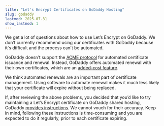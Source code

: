 ```yaml
---
title: "Let's Encrypt Certificates on GoDaddy Hosting"
slug: godaddy
lastmod: 2025-07-31
show_lastmod: 1
---
```


We get a lot of questions about how to use Let’s Encrypt on GoDaddy. We don’t currently recommend using our certificates with GoDaddy because it's difficult and the process can't be automated.

GoDaddy doesn’t support the [ACME protocol](https://tools.ietf.org/html/rfc8555) for automated certificate issuance and renewal. Instead, GoDaddy offers automated renewal with their own certificates, which are an [added-cost feature](https://www.godaddy.com/web-security/ssl-certificate).

We think automated renewals are an important part of certificate management. Using software to automate renewal makes it much less likely that your certificate will expire without being replaced.

If, after reviewing the above problems, you decided that you’d like to try maintaining a Let’s Encrypt certificate on GoDaddy shared hosting, GoDaddy [provides instructions](https://www.godaddy.com/help/install-a-lets-encrypt-certificate-on-your-cpanel-hosting-account-28023). We cannot vouch for their accuracy. Keep in mind, following these instructions is time-consuming and you are expected to do it regularly, prior to each certificate expiring.
